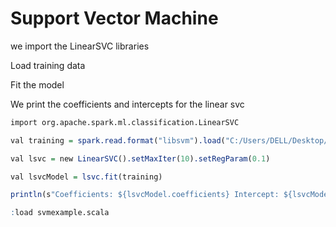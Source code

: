 # Support Vector Machine
we import the LinearSVC libraries

Load training data

Fit the model

We print the coefficients and intercepts for the linear svc

```R
import org.apache.spark.ml.classification.LinearSVC

val training = spark.read.format("libsvm").load("C:/Users/DELL/Desktop/LSVMExample/sample_libsvm_data.txt")

val lsvc = new LinearSVC().setMaxIter(10).setRegParam(0.1)

val lsvcModel = lsvc.fit(training)

println(s"Coefficients: ${lsvcModel.coefficients} Intercept: ${lsvcModel.intercept}")

:load svmexample.scala

```
